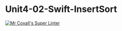 # Unit4-02-Swift-InsertSort

[![Mr Coxall's Super Linter](https://github.com/ICS4U-Programming-TamerZ/Intro-07-Swift-TryCatch/workflows/Mr%20Coxall's%20Super%20Linter/badge.svg)](https://github.com/ICS4U-Programming-TamerZ/Intro-07-Swift-TryCatch/actions/)
